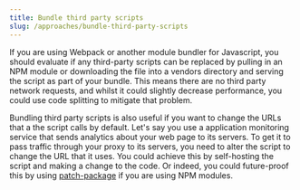 ```yaml
---
title: Bundle third party scripts
slug: /approaches/bundle-third-party-scripts
---
```


If you are using Webpack or another module bundler for Javascript, you should evaluate if any third-party scripts can be replaced by pulling in an NPM module or downloading the file into a vendors directory and serving the script as part of your bundle. This means there are no third party network requests, and whilst it could slightly decrease performance, you could use code splitting to mitigate that problem.

Bundling third party scripts is also useful if you want to change the URLs that a the script calls by default. Let's say you use a application monitoring service that sends analytics about your web page to its servers. To get it to pass traffic through your proxy to its servers, you need to alter the script to change the URL that it uses. You could achieve this by self-hosting the script and making a change to the code. Or indeed, you could future-proof this by using [patch-package](https://www.npmjs.com/package/patch-package) if you are using NPM modules.
